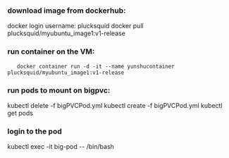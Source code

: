 
### download image from dockerhub:
  docker login
    username: plucksquid
  docker pull plucksquid/myubuntu_image1:v1-release

### run container on the VM: 
```
   docker container run -d -it --name yunshucontainer plucksquid/myubuntu_image1:v1-release
```

### run pods to mount on bigpvc:
  kubectl delete -f bigPVCPod.yml
  kubectl create -f bigPVCPod.yml
  kubectl get pods
  
### login to the pod
   kubectl exec -it big-pod -- /bin/bash
